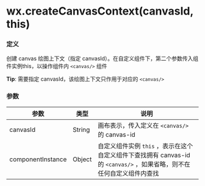 # wx.createCanvasContext(canvasId, this)

### 定义
创建 canvas 绘图上下文（指定 canvasId）。在自定义组件下，第二个参数传入组件实例this，以操作组件内 `<canvas/>` 组件

**Tip**: 需要指定 canvasId，该绘图上下文只作用于对应的 `<canvas/>`

### 参数
| 参数     | 类型     | 说明          |
| ------ | ------ | ----------- |
| canvasId      | String | 画布表示，传入定义在 `<canvas/>` 的 canvas-id |
| componentInstance | Object | 自定义组件实例 `this` ，表示在这个自定义组件下查找拥有 canvas-id 的 `<canvas/>` ，如果省略，则不在任何自定义组件内查找 |
